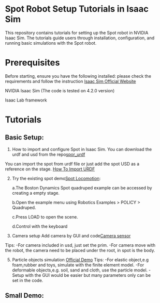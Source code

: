 # Spot Robot Setup Tutorials in Isaac Sim
 
This repository contains tutorials for setting up the Spot robot in NVIDIA Isaac Sim. The tutorials guide users through installation, configuration, and running basic simulations with the Spot robot.

# Prerequisites

Before starting, ensure you have the following installed:
please check the requirements and follow the instruction 
[Isaac Sim Official Website](https://docs.isaacsim.omniverse.nvidia.com/latest/installation)

NVIDIA Isaac Sim (The code is tested on 4.2.0 version)

Isaac Lab framework

# Tutorials
## Basic Setup:
1. How to import and configure Spot in Isaac Sim.
You can download the urdf and usd from the repo[spor_urdf](https://github.com/carolzyy/urdf_spot)

You can import the spot from urdf file or just add the spot USD as a reference on the stage.
[How To Import URDF](https://docs.isaacsim.omniverse.nvidia.com/latest/robot_setup/import_urdf.html)

2. Try the existing spot demo[Spot Locomotion](https://docs.isaacsim.omniverse.nvidia.com/latest/robot_simulation/ext_isaacsim_robot_policy_example.html):

   a.The Boston Dynamics Spot quadruped example can be accessed by creating a empty stage.
   
   b.Open the example menu using Robotics Examples > POLICY > Quadruped.
   
   c.Press LOAD to open the scene.
   
   d.Control with the keyboard

4. Camera setup
Add camera by GUI and code[Camera sensor](https://docs.isaacsim.omniverse.nvidia.com/4.2.0/features/sensors_simulation/isaac_sim_sensors_camera.html)

Tips:
   -For camera included in usd, just set the prim.
   -For camera move with the robot, the camera need to be placed under the root, in spot is the body.
   
5. Particle objects simulation
[Official Demo](https://docs.omniverse.nvidia.com/extensions/latest/ext_physics/physics-particles.html)
Tips:
   -For elastic object,e.g foam,rubber and toys, simulate with the finite element model.
   -For deformable objects,e.g. soil, sand and cloth, use the particle model.
   -Setup with the GUI would be easier but many parameters only can be set in the code.

## Small Demo:

